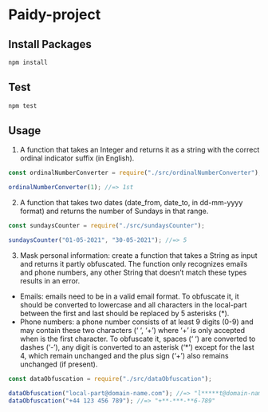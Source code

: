 # Paidy-project

## Install Packages

```bash
npm install
```

## Test

```bash
npm test
```

## Usage

1. A function that takes an Integer and returns it as a string with the correct ordinal indicator suffix (in English).

```javascript
const ordinalNumberConverter = require("./src/ordinalNumberConverter");

ordinalNumberConverter(1); //=> 1st
```

2. A function that takes two dates (date_from, date_to, in dd-mm-yyyy format) and returns the number of Sundays in that range.

```javascript
const sundaysCounter = require("./src/sundaysCounter");

sundaysCounter("01-05-2021", "30-05-2021"); //=> 5
```

3. Mask personal information: create a function that takes a String as input and returns it partly obfuscated. The function only recognizes emails and phone numbers, any other String that doesn’t match these types results in an error.

- Emails: emails need to be in a valid email format. To obfuscate it, it should be converted to lowercase and all characters in the local-part between the first and last should be replaced by 5 asterisks (\*).
- Phone numbers: a phone number consists of at least 9 digits (0-9) and may contain these two characters (‘ ‘, ‘+’) where ‘+’ is only accepted when is the first character. To obfuscate it, spaces (‘ ‘) are converted to dashes (‘-’), any digit is converted to an asterisk (‘\*’) except for the last 4, which remain unchanged and the plus sign (‘+’) also remains unchanged (if present).

```javascript
const dataObfuscation = require("./src/dataObfuscation");

dataObfuscation("local-part@domain-name.com"); //=> "l*****t@domain-name.com"
dataObfuscation("+44 123 456 789"); //=> "+**-***-**6-789"
```
